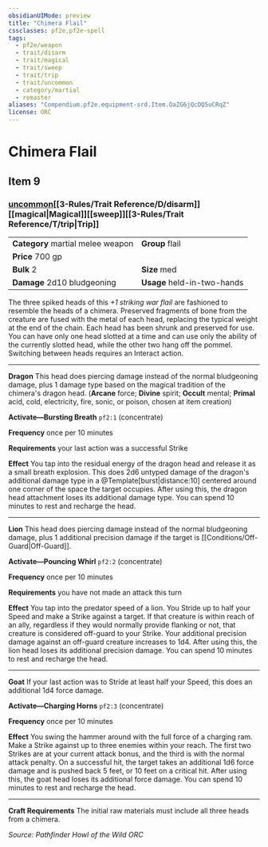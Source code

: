 ```yaml
---
obsidianUIMode: preview
title: "Chimera Flail"
cssclasses: pf2e,pf2e-spell
tags:
  - pf2e/weapon
  - trait/disarm
  - trait/magical
  - trait/sweep
  - trait/trip
  - trait/uncommon
  - category/martial
  - remaster
aliases: "Compendium.pf2e.equipment-srd.Item.OaZG6jQcDQ5uCRqZ"
license: ORC
---
```

# Chimera Flail
## Item 9
### [uncommon](uncommon.md "Uncommon Rarity Trait")[[3-Rules/Trait Reference/D/disarm]][[magical|Magical]][[sweep]][[3-Rules/Trait Reference/T/trip|Trip]] 

|  |  |
| -- | -- |
| **Category** martial melee weapon | **Group** flail |
| **Price** 700 gp |  |
| **Bulk** 2 | **Size** med |
| **Damage** 2d10 bludgeoning  | **Usage** held-in-two-hands |



The three spiked heads of this _+1 striking war flail_ are fashioned to resemble the heads of a chimera. Preserved fragments of bone from the creature are fused with the metal of each head, replacing the typical weight at the end of the chain. Each head has been shrunk and preserved for use. You can have only one head slotted at a time and can use only the ability of the currently slotted head, while the other two hang off the pommel. Switching between heads requires an Interact action.

* * *

**Dragon** This head does piercing damage instead of the normal bludgeoning damage, plus 1 damage type based on the magical tradition of the chimera's dragon head. (**Arcane** force; **Divine** spirit; **Occult** mental; **Primal** acid, cold, electricity, fire, sonic, or poison, chosen at item creation)

**Activate—Bursting Breath** `pf2:1` (concentrate)

**Frequency** once per 10 minutes

**Requirements** your last action was a successful Strike

**Effect** You tap into the residual energy of the dragon head and release it as a small breath explosion. This does 2d6 untyped damage of the dragon's additional damage type in a @Template\[burst|distance:10\] centered around one corner of the space the target occupies. After using this, the dragon head attachment loses its additional damage type. You can spend 10 minutes to rest and recharge the head.

* * *

**Lion** This head does piercing damage instead of the normal bludgeoning damage, plus 1 additional precision damage if the target is [[Conditions/Off-Guard|Off-Guard]].

**Activate—Pouncing Whirl** `pf2:2` (concentrate)

**Frequency** once per 10 minutes

**Requirements** you have not made an attack this turn

**Effect** You tap into the predator speed of a lion. You Stride up to half your Speed and make a Strike against a target. If that creature is within reach of an ally, regardless if they would normally provide flanking or not, that creature is considered off-guard to your Strike. Your additional precision damage against an off-guard creature increases to 1d4. After using this, the lion head loses its additional precision damage. You can spend 10 minutes to rest and recharge the head.

* * *

**Goat** If your last action was to Stride at least half your Speed, this does an additional 1d4 force damage.

**Activate—Charging Horns** `pf2:3` (concentrate)

**Frequency** once per 10 minutes

**Effect** You swing the hammer around with the full force of a charging ram. Make a Strike against up to three enemies within your reach. The first two Strikes are at your current attack bonus, and the third is with the normal attack penalty. On a successful hit, the target takes an additional 1d6 force damage and is pushed back 5 feet, or 10 feet on a critical hit. After using this, the goat head loses its additional force damage. You can spend 10 minutes to rest and recharge the head.

* * *

**Craft Requirements** The initial raw materials must include all three heads from a chimera.

*Source: Pathfinder Howl of the Wild*
*ORC*